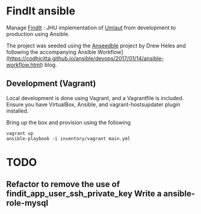 # FindIt ansible

Manage [FindIt](https://github.com/jhu-sheridan-libraries/umlaut_jh) : JHU implementation of [Umlaut](https://github.com/team-umlaut/umlaut) from development to production using Ansible.

The project was seeded using the [Anseedble](https://github.com/dheles/anseedble) project by Drew Heles and following the accompanying Ansible Workflow](https://codhicitta.github.io/ansible/devops/2017/01/14/ansible-workflow.html) blog.

## Development (Vagrant)

Local development is done using Vagrant, and a Vagrantfile is included.
Ensure you have VirtualBox, Ansible, and vagrant-hostsupdater plugin installed.

Bring up the box and provision using the following
```
vagrant up
ansible-playbook -i inventory/vagrant main.yml
```

# TODO

Refactor to remove the use of findit_app_user_ssh_private_key
Write a ansible-role-mysql
-
